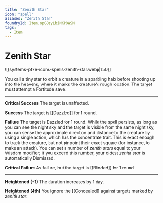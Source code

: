 ```yaml
---
title: "Zenith Star"
icon: "spell"
aliases: "Zenith Star"
foundryId: Item.opG8zyLbiNKP0WSM
tags:
  - Item
---
```


# Zenith Star
![[systems-pf2e-icons-spells-zenith-star.webp|150]]

You call a tiny star to orbit a creature in a sparkling halo before shooting up into the heavens, where it marks the creature's rough location. The target must attempt a Fortitude save.

* * *

**Critical Success** The target is unaffected.

**Success** The target is [[Dazzled]] for 1 round.

**Failure** The target is Dazzled for 1 round. While the spell persists, as long as you can see the night sky and the target is visible from the same night sky, you can sense the approximate direction and distance to the creature by using a single action, which has the concentrate trait. This is exact enough to track the creature, but not pinpoint their exact square (for instance, to make an attack). You can set a number of _zenith stars_ equal to your Wisdom modifier; if you exceed this number, your oldest _zenith star_ is automatically Dismissed.

**Critical Failure** As failure, but the target is [[Blinded]] for 1 round.

* * *

**Heightened (+1)** The duration increases by 1 day.

**Heightened (4th)** You ignore the [[Concealed]] against targets marked by _zenith star_.
